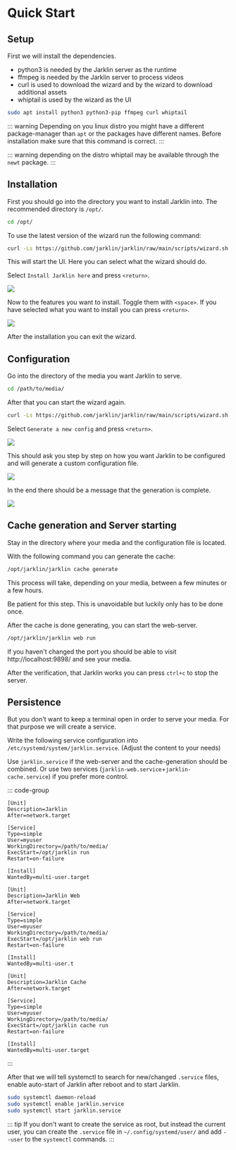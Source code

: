 # Quick Start

## Setup

First we will install the dependencies.

- python3 is needed by the Jarklin server as the runtime
- ffmpeg is needed by the Jarklin server to process videos
- curl is used to download the wizard and by the wizard to download additional assets
- whiptail is used by the wizard as the UI

```bash
sudo apt install python3 python3-pip ffmpeg curl whiptail
```

::: warning
Depending on you linux distro you might have a different package-manager than `apt` or the packages have different names.
Before installation make sure that this command is correct.
:::

::: warning
depending on the distro whiptail may be available through the `newt` package.
:::

## Installation

First you should go into the directory you want to install Jarklin into.
The recommended directory is `/opt/`.

```bash
cd /opt/
```

To use the latest version of the wizard run the following command:

```bash
curl -Ls https://github.com/jarklin/jarklin/raw/main/scripts/wizard.sh | bash
```

This will start the UI. Here you can select what the wizard should do.

Select `Install Jarklin here` and press `<return>`.

![](assets/wizard-main-menu-install.png)

Now to the features you want to install.
Toggle them with `<space>`.
If you have selected what you want to install you can press `<return>`.

![](assets/wizard-install-features.png)

After the installation you can exit the wizard.

## Configuration

Go into the directory of the media you want Jarklin to serve.

```bash
cd /path/to/media/
```

After that you can start the wizard again.

```bash
curl -Ls https://github.com/jarklin/jarklin/raw/main/scripts/wizard.sh | bash
```

Select `Generate a new config` and press `<return>`.

![](assets/wizard-main-menu-create-config.png)

This should ask you step by step on how you want Jarklin to be configured and will generate a custom configuration file.

![](assets/wizard-config-collection.png)

In the end there should be a message that the generation is complete.

![](assets/wizard-config-generation-complete.png)

## Cache generation and Server starting

Stay in the directory where your media and the configuration file is located.

With the following command you can generate the cache:

```bash
/opt/jarklin/jarklin cache generate
```

This process will take, depending on your media, between a few minutes or a few hours.

Be patient for this step.
This is unavoidable but luckily only has to be done once.

After the cache is done generating, you can start the web-server.

```bash
/opt/jarklin/jarklin web run
```

If you haven't changed the port you should be able to visit http://localhost:9898/ and see your media.

After the verification, that Jarklin works you can press `ctrl+c` to stop the server.

## Persistence

But you don't want to keep a terminal open in order to serve your media.
For that purpose we will create a service.

Write the following service configuration into `/etc/systemd/system/jarklin.service`.
(Adjust the content to your needs)

Use `jarklin.service` if the web-server and the cache-generation should be combined.
Or use two services (`jarklin-web.service`+`jarklin-cache.service`) if you prefer more control.

::: code-group

```service [jarklin.service]
[Unit]
Description=Jarklin
After=network.target

[Service]
Type=simple
User=myuser
WorkingDirectory=/path/to/media/
ExecStart=/opt/jarklin run
Restart=on-failure

[Install]
WantedBy=multi-user.target
```

```service [jarklin-web.service]
[Unit]
Description=Jarklin Web
After=network.target

[Service]
Type=simple
User=myuser
WorkingDirectory=/path/to/media/
ExecStart=/opt/jarklin web run
Restart=on-failure

[Install]
WantedBy=multi-user.t
```

```service [jarklin-cache.service]
[Unit]
Description=Jarklin Cache
After=network.target

[Service]
Type=simple
User=myuser
WorkingDirectory=/path/to/media/
ExecStart=/opt/jarklin cache run
Restart=on-failure

[Install]
WantedBy=multi-user.target
```

:::

After that we will tell systemctl to search for new/changed `.service` files,
enable auto-start of Jarklin after reboot and to start Jarklin.

```bash
sudo systemctl daemon-reload
sudo systemctl enable jarklin.service
sudo systemctl start jarklin.service
```

::: tip
If you don't want to create the service as root, but instead the current user,
you can create the `.service` file in `~/.config/systemd/user/` and add `--user` to the `systemctl` commands.
:::
